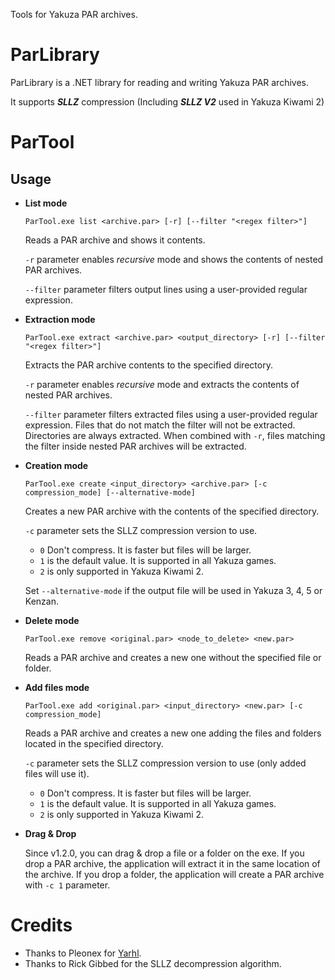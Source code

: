 Tools for Yakuza PAR archives.

# ParLibrary
ParLibrary is a .NET library for reading and writing Yakuza PAR archives.

It supports ***SLLZ*** compression (Including ***SLLZ V2*** used in Yakuza Kiwami 2)

# ParTool

## Usage
- **List mode**

  `ParTool.exe list <archive.par> [-r] [--filter "<regex filter>"]`
  
  Reads a PAR archive and shows it contents.
  
  `-r` parameter enables *recursive* mode and shows the contents of nested PAR archives.

  `--filter` parameter filters output lines using a user-provided regular expression.
  
- **Extraction mode**

  `ParTool.exe extract <archive.par> <output_directory> [-r] [--filter "<regex filter>"]`
  
  Extracts the PAR archive contents to the specified directory.
  
  `-r` parameter enables *recursive* mode and extracts the contents of nested PAR archives.

  `--filter` parameter filters extracted files using a user-provided regular expression.
  Files that do not match the filter will not be extracted.
  Directories are always extracted.
  When combined with `-r`, files matching the filter inside nested PAR archives will be extracted.

  
- **Creation mode**

  `ParTool.exe create <input_directory> <archive.par> [-c compression_mode] [--alternative-mode]`
  
  Creates a new PAR archive with the contents of the specified directory.
  
  `-c` parameter sets the SLLZ compression version to use. 
    - `0` Don't compress. It is faster but files will be larger.
    - `1` is the default value. It is supported in all Yakuza games.
    - `2` is only supported in Yakuza Kiwami 2.
    
  Set `--alternative-mode` if the output file will be used in Yakuza 3, 4, 5 or Kenzan.

- **Delete mode**

  `ParTool.exe remove <original.par> <node_to_delete> <new.par>`
  
  Reads a PAR archive and creates a new one without the specified file or folder.
  
- **Add files mode**

  `ParTool.exe add <original.par> <input_directory> <new.par> [-c compression_mode]`
  
  Reads a PAR archive and creates a new one adding the files and folders located in the specified directory.
 
  `-c` parameter sets the SLLZ compression version to use (only added files will use it). 
    - `0` Don't compress. It is faster but files will be larger.
    - `1` is the default value. It is supported in all Yakuza games.
    - `2` is only supported in Yakuza Kiwami 2.

- **Drag & Drop**
  
  Since v1.2.0, you can drag & drop a file or a folder on the exe. 
  If you drop a PAR archive, the application will extract it in the same location of the archive.
  If you drop a folder, the application will create a PAR archive with `-c 1` parameter.

# Credits
* Thanks to Pleonex for [Yarhl](https://scenegate.github.io/Yarhl/).
* Thanks to Rick Gibbed for the SLLZ decompression algorithm.
